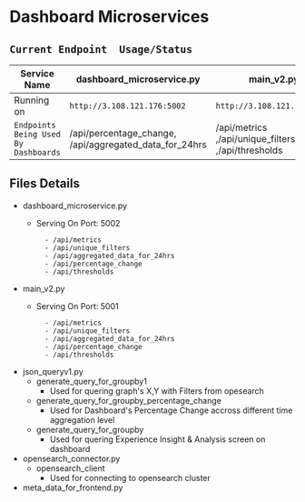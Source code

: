 # Dashboard Microservices 

## `Current Endpoint  Usage/Status` 


|Service Name| dashboard_microservice.py  | main_v2.py    |
|---| ---------------------------| ------------- |
|Running on | `http://3.108.121.176:5002 `             | `http://3.108.121.176:5001`  |
|`Endpoints Being Used By Dashboards`| /api/percentage_change, /api/aggregated_data_for_24hrs               | /api/metrics ,/api/unique_filters ,/api/thresholds |



## Files Details

- dashboard_microservice.py   
    - Serving On Port: 5002

            - /api/metrics
            - /api/unique_filters
            - /api/aggregated_data_for_24hrs
            - /api/percentage_change
            - /api/thresholds

- main_v2.py   
    - Serving On Port: 5001

            - /api/metrics
            - /api/unique_filters
            - /api/aggregated_data_for_24hrs
            - /api/percentage_change
            - /api/thresholds
- json_queryv1.py
    - generate_query_for_groupby1
        - Used for quering graph's X,Y with Filters from opesearch
    - generate_query_for_groupby_percentage_change
        - Used for Dashboard's Percentage Change accross different time aggregation level
    - generate_query_for_groupby
        - Used for quering Experience Insight & Analysis screen on dashboard
- opensearch_connector.py
    - opensearch_client
        - Used for connecting to opensearch cluster
- meta_data_for_frontend.py


    
    
